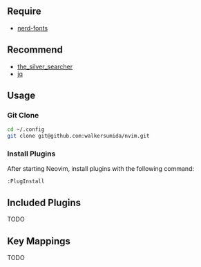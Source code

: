 ## Require

- [nerd-fonts](https://github.com/ryanoasis/nerd-fonts?tab=readme-ov-file#font-installation)

## Recommend

- [the_silver_searcher](https://github.com/ggreer/the_silver_searcher?tab=readme-ov-file#installing)
- [jq](https://github.com/jqlang/jq)

## Usage

### Git Clone

```sh
cd ~/.config
git clone git@github.com:walkersumida/nvim.git
```

### Install Plugins

After starting Neovim, install plugins with the following command:

```
:PlugInstall
```

## Included Plugins

TODO

## Key Mappings

TODO
